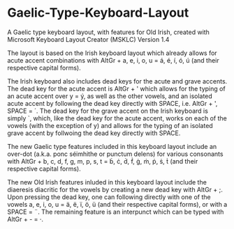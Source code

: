 # Gaelic-Type-Keyboard-Layout
A Gaelic type keyboard layout, with features for Old Irish, created with Microsoft Keyboard Layout Creator (MSKLC) Version 1.4

The layout is based on the Irish keyboard layout which already allows for acute accent combinations with AltGr + a, e, i, o, u = á, é, í, ó, ú (and their respective capital forms).

The Irish keyboard also includes dead keys for the acute and grave accents. The dead key for the acute accent is AltGr + ' which allows for the typing of an acute accent over y = ý, as well as the other vowels, and an isolated acute accent by following the dead key directly with SPACE, i.e. AltGr + ', SPACE = ´. The dead key for the grave accent on the Irish keyboard is simply `, which, like the dead key for the acute accent, works on each of the vowels (with the exception of y) and allows for the typing of an isolated grave accent by follwoing the dead key directly with SPACE.

The new Gaelic type features included in this keyboard layout include an over-dot (a.k.a. ponc séimhithe or punctum delens) for various consonants with AltGr + b, c, d, f, g, m, p, s, t = ḃ, ċ, ḋ, ḟ, ġ, ṁ, ṗ, ṡ, ṫ (and their respective capital forms).

The new Old Irish features inluded in this keyboard layout include the diaeresis diacritic for the vowels by creating a new dead key with AltGr + ;. Upon pressing the dead key, one can following directly with one of the vowels a, e, i, o, u = ä, ë, ï, ö, ü (and their respective capital forms), or with a SPACE = ¨. The remaining feature is an interpunct which can be typed with AltGr + - = ·.
